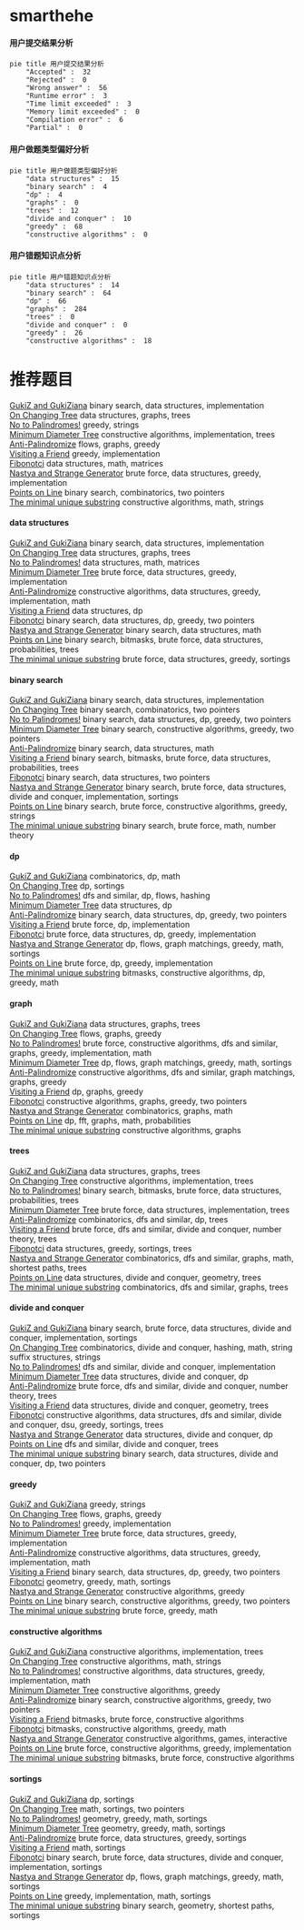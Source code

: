 # smarthehe
<!-- tabs:start -->
#### **用户提交结果分析**

```mermaid
pie title 用户提交结果分析
    "Accepted" :  32
    "Rejected" :  0
    "Wrong answer" :  56
    "Runtime error" :  3
    "Time limit exceeded" :  3
    "Memory limit exceeded" :  0
    "Compilation error" :  6
    "Partial" :  0
```
#### **用户做题类型偏好分析**

```mermaid
pie title 用户做题类型偏好分析
    "data structures" :  15
    "binary search" :  4
    "dp" :  4
    "graphs" :  0
    "trees" :  12
    "divide and conquer" :  10
    "greedy" :  68
    "constructive algorithms" :  0
```
#### **用户错题知识点分析**

```mermaid
pie title 用户错题知识点分析
    "data structures" :  14
    "binary search" :  64
    "dp" :  66
    "graphs" :  284
    "trees" :  0
    "divide and conquer" :  0
    "greedy" :  26
    "constructive algorithms" :  18
```
<!-- tabs:end -->
# 推荐题目
[GukiZ and GukiZiana](http://codeforces.com/problemset/problem/551/E)		binary search,
                        data structures,
                        implementation		  
[On Changing Tree](http://codeforces.com/problemset/problem/396/C)		data structures,
                        graphs,
                        trees		  
[No to Palindromes!](http://codeforces.com/problemset/problem/464/A)		greedy,
                        strings		  
[Minimum Diameter Tree](http://codeforces.com/problemset/problem/1085/D)		constructive algorithms,
                        implementation,
                        trees		  
[Anti-Palindromize](http://codeforces.com/problemset/problem/884/F)		flows,
                        graphs,
                        greedy		  
[Visiting a Friend](http://codeforces.com/problemset/problem/902/A)		greedy,
                        implementation		  
[Fibonotci](http://codeforces.com/problemset/problem/575/A)		data structures,
                        math,
                        matrices		  
[Nastya and Strange Generator](http://codeforces.com/problemset/problem/1340/A)		brute force,
                        data structures,
                        greedy,
                        implementation		  
[Points on Line](http://codeforces.com/problemset/problem/251/A)		binary search,
                        combinatorics,
                        two pointers		  
[The minimal unique substring](https://codeforces.com/contest/1159/problem/D)		constructive algorithms,
                        math,
                        strings		  
<!-- tabs:start -->
#### **data structures**
[GukiZ and GukiZiana](http://codeforces.com/problemset/problem/551/E)		binary search,
                        data structures,
                        implementation		  
[On Changing Tree](http://codeforces.com/problemset/problem/396/C)		data structures,
                        graphs,
                        trees		  
[No to Palindromes!](http://codeforces.com/problemset/problem/575/A)		data structures,
                        math,
                        matrices		  
[Minimum Diameter Tree](http://codeforces.com/problemset/problem/1340/A)		brute force,
                        data structures,
                        greedy,
                        implementation		  
[Anti-Palindromize](http://codeforces.com/problemset/problem/1430/C)		constructive algorithms,
                        data structures,
                        greedy,
                        implementation,
                        math		  
[Visiting a Friend](http://codeforces.com/problemset/problem/1296/E2)		data structures,
                        dp		  
[Fibonotci](http://codeforces.com/problemset/problem/1492/C)		binary search,
                        data structures,
                        dp,
                        greedy,
                        two pointers		  
[Nastya and Strange Generator](http://codeforces.com/problemset/problem/1490/G)		binary search,
                        data structures,
                        math		  
[Points on Line](http://codeforces.com/problemset/problem/1479/D)		binary search,
                        bitmasks,
                        brute force,
                        data structures,
                        probabilities,
                        trees		  
[The minimal unique substring](http://codeforces.com/problemset/problem/1497/A)		brute force,
                        data structures,
                        greedy,
                        sortings		  
#### **binary search**
[GukiZ and GukiZiana](http://codeforces.com/problemset/problem/551/E)		binary search,
                        data structures,
                        implementation		  
[On Changing Tree](http://codeforces.com/problemset/problem/251/A)		binary search,
                        combinatorics,
                        two pointers		  
[No to Palindromes!](http://codeforces.com/problemset/problem/1492/C)		binary search,
                        data structures,
                        dp,
                        greedy,
                        two pointers		  
[Minimum Diameter Tree](http://codeforces.com/problemset/problem/1463/D)		binary search,
                        constructive algorithms,
                        greedy,
                        two pointers		  
[Anti-Palindromize](http://codeforces.com/problemset/problem/1490/G)		binary search,
                        data structures,
                        math		  
[Visiting a Friend](http://codeforces.com/problemset/problem/1479/D)		binary search,
                        bitmasks,
                        brute force,
                        data structures,
                        probabilities,
                        trees		  
[Fibonotci](http://codeforces.com/problemset/problem/1436/E)		binary search,
                        data structures,
                        two pointers		  
[Nastya and Strange Generator](http://codeforces.com/problemset/problem/1461/D)		binary search,
                        brute force,
                        data structures,
                        divide and conquer,
                        implementation,
                        sortings		  
[Points on Line](http://codeforces.com/problemset/problem/1493/C)		binary search,
                        brute force,
                        constructive algorithms,
                        greedy,
                        strings		  
[The minimal unique substring](http://codeforces.com/problemset/problem/1487/D)		binary search,
                        brute force,
                        math,
                        number theory		  
#### **dp**
[GukiZ and GukiZiana](http://codeforces.com/problemset/problem/794/G)		combinatorics,
                        dp,
                        math		  
[On Changing Tree](http://codeforces.com/problemset/problem/459/E)		dp,
                        sortings		  
[No to Palindromes!](http://codeforces.com/problemset/problem/1214/D)		dfs and similar,
                        dp,
                        flows,
                        hashing		  
[Minimum Diameter Tree](http://codeforces.com/problemset/problem/1296/E2)		data structures,
                        dp		  
[Anti-Palindromize](http://codeforces.com/problemset/problem/1492/C)		binary search,
                        data structures,
                        dp,
                        greedy,
                        two pointers		  
[Visiting a Friend](https://codeforces.com/contest/1457/problem/C)		brute force,
                        dp,
                        implementation		  
[Fibonotci](http://codeforces.com/problemset/problem/1491/C)		brute force,
                        data structures,
                        dp,
                        greedy,
                        implementation		  
[Nastya and Strange Generator](http://codeforces.com/problemset/problem/1437/C)		dp,
                        flows,
                        graph matchings,
                        greedy,
                        math,
                        sortings		  
[Points on Line](http://codeforces.com/problemset/problem/1499/B)		brute force,
                        dp,
                        greedy,
                        implementation		  
[The minimal unique substring](http://codeforces.com/problemset/problem/1491/D)		bitmasks,
                        constructive algorithms,
                        dp,
                        greedy,
                        math		  
#### **graph**
[GukiZ and GukiZiana](http://codeforces.com/problemset/problem/396/C)		data structures,
                        graphs,
                        trees		  
[On Changing Tree](http://codeforces.com/problemset/problem/884/F)		flows,
                        graphs,
                        greedy		  
[No to Palindromes!](http://codeforces.com/problemset/problem/1487/C)		brute force,
                        constructive algorithms,
                        dfs and similar,
                        graphs,
                        greedy,
                        implementation,
                        math		  
[Minimum Diameter Tree](http://codeforces.com/problemset/problem/1437/C)		dp,
                        flows,
                        graph matchings,
                        greedy,
                        math,
                        sortings		  
[Anti-Palindromize](http://codeforces.com/problemset/problem/1470/D)		constructive algorithms,
                        dfs and similar,
                        graph matchings,
                        graphs,
                        greedy		  
[Visiting a Friend](http://codeforces.com/problemset/problem/1476/C)		dp,
                        graphs,
                        greedy		  
[Fibonotci](http://codeforces.com/problemset/problem/1304/D)		constructive algorithms,
                        graphs,
                        greedy,
                        two pointers		  
[Nastya and Strange Generator](http://codeforces.com/problemset/problem/1475/C)		combinatorics,
                        graphs,
                        math		  
[Points on Line](http://codeforces.com/problemset/problem/553/E)		dp,
                        fft,
                        graphs,
                        math,
                        probabilities		  
[The minimal unique substring](http://codeforces.com/problemset/problem/1495/C)		constructive algorithms,
                        graphs		  
#### **trees**
[GukiZ and GukiZiana](http://codeforces.com/problemset/problem/396/C)		data structures,
                        graphs,
                        trees		  
[On Changing Tree](http://codeforces.com/problemset/problem/1085/D)		constructive algorithms,
                        implementation,
                        trees		  
[No to Palindromes!](http://codeforces.com/problemset/problem/1479/D)		binary search,
                        bitmasks,
                        brute force,
                        data structures,
                        probabilities,
                        trees		  
[Minimum Diameter Tree](http://codeforces.com/problemset/problem/1511/C)		brute force,
                        data structures,
                        implementation,
                        trees		  
[Anti-Palindromize](http://codeforces.com/problemset/problem/1499/F)		combinatorics,
                        dfs and similar,
                        dp,
                        trees		  
[Visiting a Friend](http://codeforces.com/problemset/problem/1491/E)		brute force,
                        dfs and similar,
                        divide and conquer,
                        number theory,
                        trees		  
[Fibonotci](http://codeforces.com/problemset/problem/1466/D)		data structures,
                        greedy,
                        sortings,
                        trees		  
[Nastya and Strange Generator](http://codeforces.com/problemset/problem/1495/D)		combinatorics,
                        dfs and similar,
                        graphs,
                        math,
                        shortest paths,
                        trees		  
[Points on Line](http://codeforces.com/problemset/problem/1303/G)		data structures,
                        divide and conquer,
                        geometry,
                        trees		  
[The minimal unique substring](http://codeforces.com/problemset/problem/1454/E)		combinatorics,
                        dfs and similar,
                        graphs,
                        trees		  
#### **divide and conquer**
[GukiZ and GukiZiana](http://codeforces.com/problemset/problem/1461/D)		binary search,
                        brute force,
                        data structures,
                        divide and conquer,
                        implementation,
                        sortings		  
[On Changing Tree](http://codeforces.com/problemset/problem/1466/G)		combinatorics,
                        divide and conquer,
                        hashing,
                        math,
                        string suffix structures,
                        strings		  
[No to Palindromes!](http://codeforces.com/problemset/problem/1490/D)		dfs and similar,
                        divide and conquer,
                        implementation		  
[Minimum Diameter Tree](https://codeforces.com/contest/1483/problem/C)		data structures,
                        divide and conquer,
                        dp		  
[Anti-Palindromize](http://codeforces.com/problemset/problem/1491/E)		brute force,
                        dfs and similar,
                        divide and conquer,
                        number theory,
                        trees		  
[Visiting a Friend](http://codeforces.com/problemset/problem/1303/G)		data structures,
                        divide and conquer,
                        geometry,
                        trees		  
[Fibonotci](http://codeforces.com/problemset/problem/1494/D)		constructive algorithms,
                        data structures,
                        dfs and similar,
                        divide and conquer,
                        dsu,
                        greedy,
                        sortings,
                        trees		  
[Nastya and Strange Generator](http://codeforces.com/problemset/problem/1482/E)		data structures,
                        divide and conquer,
                        dp		  
[Points on Line](http://codeforces.com/problemset/problem/566/C)		dfs and similar,
                        divide and conquer,
                        trees		  
[The minimal unique substring](http://codeforces.com/problemset/problem/1428/F)		binary search,
                        data structures,
                        divide and conquer,
                        dp,
                        two pointers		  
#### **greedy**
[GukiZ and GukiZiana](http://codeforces.com/problemset/problem/464/A)		greedy,
                        strings		  
[On Changing Tree](http://codeforces.com/problemset/problem/884/F)		flows,
                        graphs,
                        greedy		  
[No to Palindromes!](http://codeforces.com/problemset/problem/902/A)		greedy,
                        implementation		  
[Minimum Diameter Tree](http://codeforces.com/problemset/problem/1340/A)		brute force,
                        data structures,
                        greedy,
                        implementation		  
[Anti-Palindromize](http://codeforces.com/problemset/problem/1430/C)		constructive algorithms,
                        data structures,
                        greedy,
                        implementation,
                        math		  
[Visiting a Friend](http://codeforces.com/problemset/problem/1492/C)		binary search,
                        data structures,
                        dp,
                        greedy,
                        two pointers		  
[Fibonotci](https://codeforces.com/contest/1496/problem/C)		geometry,
                        greedy,
                        math,
                        sortings		  
[Nastya and Strange Generator](http://codeforces.com/problemset/problem/1493/A)		constructive algorithms,
                        greedy		  
[Points on Line](http://codeforces.com/problemset/problem/1463/D)		binary search,
                        constructive algorithms,
                        greedy,
                        two pointers		  
[The minimal unique substring](http://codeforces.com/problemset/problem/1462/C)		brute force,
                        greedy,
                        math		  
#### **constructive algorithms**
[GukiZ and GukiZiana](http://codeforces.com/problemset/problem/1085/D)		constructive algorithms,
                        implementation,
                        trees		  
[On Changing Tree](https://codeforces.com/contest/1159/problem/D)		constructive algorithms,
                        math,
                        strings		  
[No to Palindromes!](http://codeforces.com/problemset/problem/1430/C)		constructive algorithms,
                        data structures,
                        greedy,
                        implementation,
                        math		  
[Minimum Diameter Tree](http://codeforces.com/problemset/problem/1493/A)		constructive algorithms,
                        greedy		  
[Anti-Palindromize](http://codeforces.com/problemset/problem/1463/D)		binary search,
                        constructive algorithms,
                        greedy,
                        two pointers		  
[Visiting a Friend](https://codeforces.com/contest/1456/problem/B)		bitmasks,
                        brute force,
                        constructive algorithms		  
[Fibonotci](http://codeforces.com/problemset/problem/1492/D)		bitmasks,
                        constructive algorithms,
                        greedy,
                        math		  
[Nastya and Strange Generator](https://codeforces.com/contest/1504/problem/D)		constructive algorithms,
                        games,
                        interactive		  
[Points on Line](https://codeforces.com/contest/1483/problem/A)		brute force,
                        constructive algorithms,
                        greedy,
                        implementation		  
[The minimal unique substring](https://codeforces.com/contest/1457/problem/D)		bitmasks,
                        brute force,
                        constructive algorithms		  
#### **sortings**
[GukiZ and GukiZiana](http://codeforces.com/problemset/problem/459/E)		dp,
                        sortings		  
[On Changing Tree](http://codeforces.com/problemset/problem/1374/D)		math,
                        sortings,
                        two pointers		  
[No to Palindromes!](https://codeforces.com/contest/1496/problem/C)		geometry,
                        greedy,
                        math,
                        sortings		  
[Minimum Diameter Tree](http://codeforces.com/problemset/problem/1495/A)		geometry,
                        greedy,
                        math,
                        sortings		  
[Anti-Palindromize](http://codeforces.com/problemset/problem/1497/A)		brute force,
                        data structures,
                        greedy,
                        sortings		  
[Visiting a Friend](http://codeforces.com/problemset/problem/1427/A)		math,
                        sortings		  
[Fibonotci](http://codeforces.com/problemset/problem/1461/D)		binary search,
                        brute force,
                        data structures,
                        divide and conquer,
                        implementation,
                        sortings		  
[Nastya and Strange Generator](http://codeforces.com/problemset/problem/1437/C)		dp,
                        flows,
                        graph matchings,
                        greedy,
                        math,
                        sortings		  
[Points on Line](http://codeforces.com/problemset/problem/1473/A)		greedy,
                        implementation,
                        math,
                        sortings		  
[The minimal unique substring](http://codeforces.com/problemset/problem/1486/B)		binary search,
                        geometry,
                        shortest paths,
                        sortings		  
<!-- tabs:end -->
